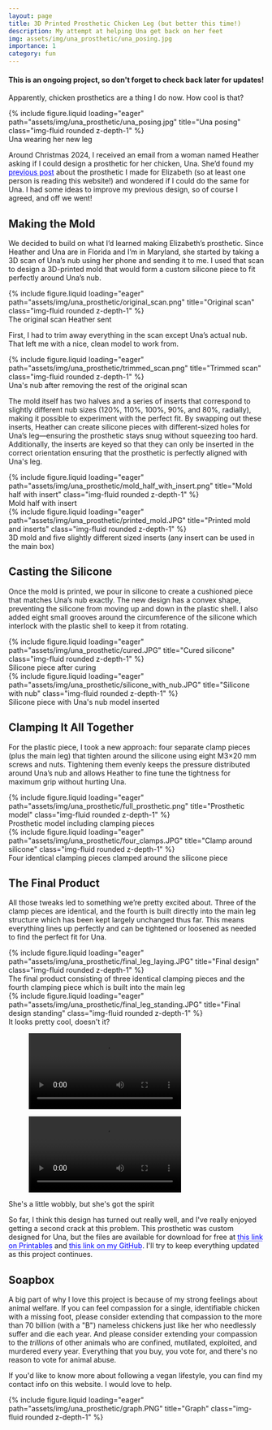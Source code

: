 ```yaml
---
layout: page
title: 3D Printed Prosthetic Chicken Leg (but better this time!)
description: My attempt at helping Una get back on her feet
img: assets/img/una_prosthetic/una_posing.jpg
importance: 1
category: fun
---
```


#### This is an ongoing project, so don't forget to check back later for updates!

Apparently, chicken prosthetics are a thing I do now. How cool is that? 

<div class="row"> 
    <div class="col-sm mt-3 mt-md-0"> 
        {% include figure.liquid loading="eager" path="assets/img/una_prosthetic/una_posing.jpg" title="Una posing" class="img-fluid rounded z-depth-1" %} 
    </div> 
</div> 
<div class="caption"> 
    Una wearing her new leg
</div>

Around Christmas 2024, I received an email from a woman named Heather asking if I could design a prosthetic for her chicken, Una. She’d found my <a href="https://elijahparker000.com/projects/Prosthetic-Chicken-Leg/" style="color: blue; text-decoration: underline;text-decoration-style: dotted;">previous post</a> about the prosthetic I made for Elizabeth (so at least one person is reading this website!) and wondered if I could do the same for Una. I had some ideas to improve my previous design, so of course I agreed, and off we went!

## Making the Mold
We decided to build on what I’d learned making Elizabeth’s prosthetic. Since Heather and Una are in Florida and I’m in Maryland, she started by taking a 3D scan of Una’s nub using her phone and sending it to me. I used that scan to design a 3D-printed mold that would form a custom silicone piece to fit perfectly around Una’s nub.

<div class="row"> 
    <div class="col-sm mt-3 mt-md-0"> 
        {% include figure.liquid loading="eager" path="assets/img/una_prosthetic/original_scan.png" title="Original scan" class="img-fluid rounded z-depth-1" %} 
    </div> 
</div> 
<div class="caption"> 
    The original scan Heather sent 
</div>

First, I had to trim away everything in the scan except Una’s actual nub. That left me with a nice, clean model to work from.

<div class="row">
    <div class="col-sm mt-3 mt-md-0">
        {% include figure.liquid loading="eager" path="assets/img/una_prosthetic/trimmed_scan.png" title="Trimmed scan" class="img-fluid rounded z-depth-1" %}
    </div>
</div>
<div class="caption">
    Una's nub after removing the rest of the original scan
</div>

The mold itself has two halves and a series of inserts that correspond to slightly different nub sizes (120%, 110%, 100%, 90%, and 80%, radially), making it possible to experiment with the perfect fit. By swapping out these inserts, Heather can create silicone pieces with different-sized holes for Una’s leg—ensuring the prosthetic stays snug without squeezing too hard. Additionally, the inserts are keyed so that they can only be inserted in the correct orientation ensuring that the prosthetic is perfectly aligned with Una's leg.

<div class="row">
    <div class="col-sm mt-3 mt-md-0">
        {% include figure.liquid loading="eager" path="assets/img/una_prosthetic/mold_half_with_insert.png" title="Mold half with insert" class="img-fluid rounded z-depth-1" %}
    </div>
</div>
<div class="caption">
    Mold half with insert
</div>
<div class="row">
    <div class="col-sm mt-3 mt-md-0">
        {% include figure.liquid loading="eager" path="assets/img/una_prosthetic/printed_mold.JPG" title="Printed mold and inserts" class="img-fluid rounded z-depth-1" %}
    </div>
</div>
<div class="caption">
    3D mold and five slightly different sized inserts (any insert can be used in the main box)
</div>

## Casting the Silicone
Once the mold is printed, we pour in silicone to create a cushioned piece that matches Una’s nub exactly. The new design has a convex shape, preventing the silicone from moving up and down in the plastic shell. I also added eight small grooves around the circumference of the silicone which interlock with the plastic shell to keep it from rotating.

<div class="row">
    <div class="col-sm mt-3 mt-md-0">
        {% include figure.liquid loading="eager" path="assets/img/una_prosthetic/cured.JPG" title="Cured silicone" class="img-fluid rounded z-depth-1" %}
    </div>
</div>
<div class="caption">
    Silicone piece after curing
</div>
<div class="row">
    <div class="col-sm mt-3 mt-md-0">
        {% include figure.liquid loading="eager" path="assets/img/una_prosthetic/silicone_with_nub.JPG" title="Silicone with nub" class="img-fluid rounded z-depth-1" %}
    </div>
</div>
<div class="caption">
    Silicone piece with Una's nub model inserted
</div>

## Clamping It All Together
For the plastic piece, I took a new approach: four separate clamp pieces (plus the main leg) that tighten around the silicone using eight M3×20 mm screws and nuts. Tightening them evenly keeps the pressure distributed around Una’s nub and allows Heather to fine tune the tightness for maximum grip without hurting Una.

<div class="row">
    <div class="col-sm mt-3 mt-md-0">
        {% include figure.liquid loading="eager" path="assets/img/una_prosthetic/full_prosthetic.png" title="Prosthetic model" class="img-fluid rounded z-depth-1" %}
    </div>
</div>
<div class="caption">
    Prosthetic model including clamping pieces
</div>
<div class="row">
    <div class="col-sm mt-3 mt-md-0">
        {% include figure.liquid loading="eager" path="assets/img/una_prosthetic/four_clamps.JPG" title="Clamp around silicone" class="img-fluid rounded z-depth-1" %}
    </div>
</div>
<div class="caption">
    Four identical clamping pieces clamped around the silicone piece
</div>

## The Final Product
All those tweaks led to something we’re pretty excited about. Three of the clamp pieces are identical, and the fourth is built directly into the main leg structure which has been kept largely unchanged thus far. This means everything lines up perfectly and can be tightened or loosened as needed to find the perfect fit for Una.

<div class="row">
    <div class="col-sm mt-3 mt-md-0">
        {% include figure.liquid loading="eager" path="assets/img/una_prosthetic/final_leg_laying.JPG" title="Final design" class="img-fluid rounded z-depth-1" %}
    </div>
</div>
<div class="caption">
    The final product consisting of three identical clamping pieces and the fourth clamping piece which is built into the main leg 
</div>
<div class="row">
    <div class="col-sm mt-3 mt-md-0">
        {% include figure.liquid loading="eager" path="assets/img/una_prosthetic/final_leg_standing.JPG" title="Final design standing" class="img-fluid rounded z-depth-1" %}
    </div>
</div>
<div class="caption">
    It looks pretty cool, doesn't it?  
</div>

<div class="row mt-3"> 
    <div class="col-sm mt-3 mt-md-0"> 
        <figure> 
            <video src="/assets/img/una_prosthetic/una_walk_1.mp4" class="img-fluid rounded z-depth-1" width="auto" height="auto" controls="">
            </video>
        </figure>
    </div>
    <div class="col-sm mt-3 mt-md-0"> 
        <figure> 
            <video src="/assets/img/una_prosthetic/una_walk_2.mp4" class="img-fluid rounded z-depth-1" width="auto" height="auto" controls="">
            </video> 
        </figure> 
    </div> 
</div>
<div class="caption">
    She's a little wobbly, but she's got the spirit
</div>

So far, I think this design has turned out really well, and I've really enjoyed getting a second crack at this problem. This prosthetic was custom designed for Una, but the files are available for download for free at <a href="https://www.printables.com/model/1189709-prosthetic-chicken-leg" style="color: blue; text-decoration: underline;text-decoration-style: dotted;">this link on Printables</a> and <a href="https://github.com/elijahparker000/UnaProstheticChickenLeg" style="color: blue; text-decoration: underline;text-decoration-style: dotted;">this link on my GitHub</a>. I'll try to keep everything updated as this project continues. 

## Soapbox
A big part of why I love this project is because of my strong feelings about animal welfare. If you can feel compassion for a single, identifiable chicken with a missing foot, please consider extending that compassion to the more than 70 billion (with a "B") nameless chickens just like her who needlessly suffer and die each year. And please consider extending your compassion to the *trillions* of other animals who are confined, mutilated, exploited, and murdered every year. Everything that you buy, you vote for, and there's no reason to vote for animal abuse. 

If you'd like to know more about following a vegan lifestyle, you can find my contact info on this website. I would love to help.

<div class="row">
    <div class="col-sm mt-3 mt-md-0">
        {% include figure.liquid loading="eager" path="assets/img/una_prosthetic/graph.PNG" title="Graph" class="img-fluid rounded z-depth-1" %}
    </div>
</div>
